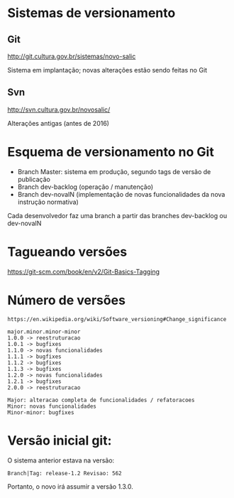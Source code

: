 # Sistemas de versionamento

## Git

<http://git.cultura.gov.br/sistemas/novo-salic>

Sistema em implantação; novas alterações estão sendo feitas no Git

## Svn

<http://svn.cultura.gov.br/novosalic/>

Alterações antigas (antes de 2016)


# Esquema de versionamento no Git

* Branch Master: sistema em produção, segundo tags de versão de publicação
* Branch dev-backlog (operação / manutenção)
* Branch dev-novaIN (implementação de novas funcionalidades da nova instrução normativa)

Cada desenvolvedor faz uma branch a partir das branches dev-backlog ou dev-novaIN

# Tagueando versões

<https://git-scm.com/book/en/v2/Git-Basics-Tagging>


# Número de versões

    https://en.wikipedia.org/wiki/Software_versioning#Change_significance

    major.minor.minor-minor
    1.0.0 -> reestruturacao
    1.0.1 -> bugfixes
    1.1.0 -> novas funcionalidades
    1.1.1 -> bugfixes
    1.1.2 -> bugfixes
    1.1.3 -> bugfixes
    1.2.0 -> novas funcionalidades
    1.2.1 -> bugfixes
    2.0.0 -> reestruturacao
    
    Major: alteracao completa de funcionalidades / refatoracoes
    Minor: novas funcionalidades
    Minor-minor: bugfixes

# Versão inicial git:

O sistema anterior estava na versão:

    Branch|Tag: release-1.2 Revisao: 562

Portanto, o novo irá assumir a versão 1.3.0.
